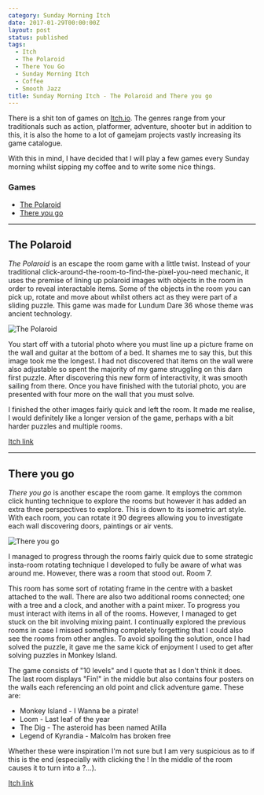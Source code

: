 ```yaml
---
category: Sunday Morning Itch
date: 2017-01-29T00:00:00Z
layout: post
status: published
tags:
  - Itch
  - The Polaroid
  - There You Go
  - Sunday Morning Itch
  - Coffee
  - Smooth Jazz
title: Sunday Morning Itch - The Polaroid and There you go
---
```


There is a shit ton of games on [Itch.io](https://itch.io). The genres range from your traditionals such as action, platformer, adventure, shooter but in addition to this, it is also the home to a lot of gamejam projects vastly increasing its game catalogue.

With this in mind, I have decided that I will play a few games every Sunday morning whilst sipping my coffee and to write some nice things.

### Games

- [The Polaroid](#the-polaroid)
- [There you go](#there-you-go)

---

## The Polaroid

_The Polaroid_ is an escape the room game with a little twist. Instead of your traditional click-around-the-room-to-find-the-pixel-you-need mechanic, it uses the premise of lining up polaroid images with objects in the room in order to reveal interactable items. Some of the objects in the room you can pick up, rotate and move about whilst others act as they were part of a sliding puzzle. This game was made for Lundum Dare 36 whose theme was ancient technology.

![The Polaroid](/static/images/smi-the-polaroid.jpg)

You start off with a tutorial photo where you must line up a picture frame on the wall and guitar at the bottom of a bed. It shames me to say this, but this image took me the longest. I had not discovered that items on the wall were also adjustable so spent the majority of my game struggling on this darn first puzzle. After discovering this new form of interactivity, it was smooth sailing from there. Once you have finished with the tutorial photo, you are presented with four more on the wall that you must solve.

I finished the other images fairly quick and left the room. It made me realise, I would definitely like a longer version of the game, perhaps with a bit harder puzzles and multiple rooms.

[Itch link](https://dissonent.itch.io/the-polaroid)

---

## There you go

_There you go_ is another escape the room game. It employs the common click hunting technique to explore the rooms but however it has added an extra three perspectives to explore. This is down to its isometric art style. With each room, you can rotate it 90 degrees allowing you to investigate each wall discovering doors, paintings or air vents.

![There you go](/static/images/smi-there-you-go.jpg)

I managed to progress through the rooms fairly quick due to some strategic insta-room rotating technique I developed to fully be aware of what was around me. However, there was a room that stood out. Room 7.

This room has some sort of rotating frame in the centre with a basket attached to the wall. There are also two additional rooms connected; one with a tree and a clock, and another with a paint mixer. To progress you must interact with items in all of the rooms. However, I managed to get stuck on the bit involving mixing paint. I continually explored the previous rooms in case I missed something completely forgetting that I could also see the rooms from other angles. To avoid spoiling the solution, once I had solved the puzzle, it gave me the same kick of enjoyment I used to get after solving puzzles in Monkey Island.

The game consists of "10 levels" and I quote that as I don't think it does. The last room displays "Fin!" in the middle but also contains four posters on the walls each referencing an old point and click adventure game. These are:

- Monkey Island - I Wanna be a pirate!
- Loom - Last leaf of the year
- The Dig - The asteroid has been named Atilla
- Legend of Kyrandia - Malcolm has broken free

Whether these were inspiration I'm not sure but I am very suspicious as to if this is the end (especially with clicking the ! In the middle of the room causes it to turn into a ?...).

[Itch link](https://evyatron.itch.io/there-you-go)
